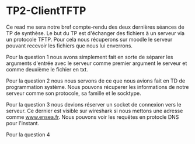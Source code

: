 # TP2-ClientTFTP

Ce read me sera notre bref compte-rendu des deux dernières séances de TP de synthèse. Le but du TP est d'échanger des fichiers à un serveur via un protocole TFTP. Pour cela nous récuperons sur moodle le serveur pouvant recevoir les fichiers que nous lui enverrons.

Pour la question 1 nous avons simplement fait en sorte de séparer les arguments d'entrée avec le serveur comme premier argument le serveur et comme deuxième le fichier en txt.

Pour la question 2 nous nous servons de ce que nous avions fait en TD de programmation système. Nous pouvons récuperer les informations de notre serveur comme son protocole, sa famille et le socktype.

Pour la question 3 nous devions réserver un socket de connexion vers le serveur. Ce dernier est visible sur wireshark si nous mettons une adresse comme www.ensea.fr. Nous pouvons voir les requêtes en protocle DNS pour l'instant.

Pour la question 4 
